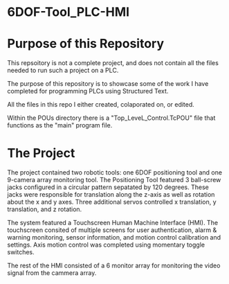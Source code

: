 # 6DOF-Tool_PLC-HMI

# Purpose of this Repository
This repsoitory is not a complete project, and does not contain all the files needed to run such a project on a PLC. 

The purpose of this repository is to showcase some of the work I have completed for programming PLCs using Structured Text. 

All the files in this repo I either created, colaporated on, or edited. 

Within the POUs directory there is a "Top_LeveL_Control.TcPOU" file that functions as the "main" program file. 

# The Project
The project contained two robotic tools: one 6DOF positioning tool and one 9-camera array monitoring tool. 
The Positioning Tool featured 3 ball-screw jacks configured in a circular pattern sepatated by 120 degrees. These jacks were responsible for translation along the z-axis as well as rotation about the x and y axes. Three additional servos controlled x translation, y translation, and z rotation. 

The system featured a Touchscreen Human Machine Interface (HMI). The touchscreen consited of multiple screens for user authentication, alarm & warning monitoring, sensor information, and motion control calibration and settings. Axis motion control was completed using momentary toggle switches. 

The rest of the HMI consisted of a 6 monitor array for monitoring the video signal from the cammera array. 
